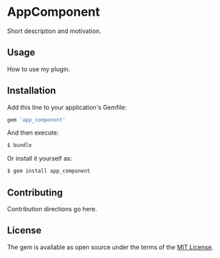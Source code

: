 # AppComponent
Short description and motivation.

## Usage
How to use my plugin.

## Installation
Add this line to your application's Gemfile:

```ruby
gem 'app_component'
```

And then execute:
```bash
$ bundle
```

Or install it yourself as:
```bash
$ gem install app_component
```

## Contributing
Contribution directions go here.

## License
The gem is available as open source under the terms of the [MIT License](http://opensource.org/licenses/MIT).
